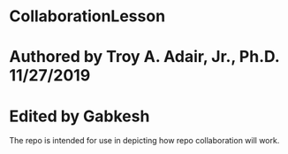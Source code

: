 # CollaborationLesson
# Authored by Troy A. Adair, Jr., Ph.D. 11/27/2019
# Edited by Gabkesh
The repo is intended for use in depicting how repo collaboration will work.
